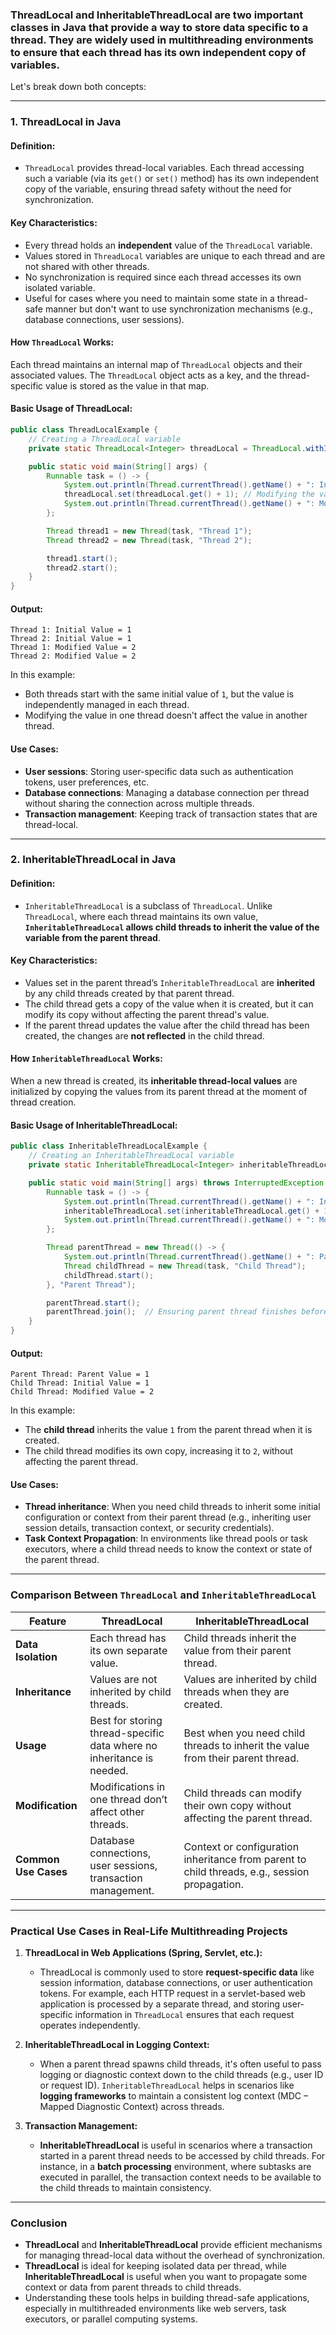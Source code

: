 ### **ThreadLocal** and **InheritableThreadLocal** are two important classes in Java that provide a way to store data specific to a thread. They are widely used in multithreading environments to ensure that each thread has its own independent copy of variables.

Let's break down both concepts:

---

### **1. ThreadLocal in Java**

#### **Definition:**
- `ThreadLocal` provides thread-local variables. Each thread accessing such a variable (via its `get()` or `set()` method) has its own independent copy of the variable, ensuring thread safety without the need for synchronization.

#### **Key Characteristics:**
- Every thread holds an **independent** value of the `ThreadLocal` variable.
- Values stored in `ThreadLocal` variables are unique to each thread and are not shared with other threads.
- No synchronization is required since each thread accesses its own isolated variable.
- Useful for cases where you need to maintain some state in a thread-safe manner but don't want to use synchronization mechanisms (e.g., database connections, user sessions).

#### **How `ThreadLocal` Works:**
Each thread maintains an internal map of `ThreadLocal` objects and their associated values. The `ThreadLocal` object acts as a key, and the thread-specific value is stored as the value in that map.

#### **Basic Usage of ThreadLocal:**
```java
public class ThreadLocalExample {
    // Creating a ThreadLocal variable
    private static ThreadLocal<Integer> threadLocal = ThreadLocal.withInitial(() -> 1);

    public static void main(String[] args) {
        Runnable task = () -> {
            System.out.println(Thread.currentThread().getName() + ": Initial Value = " + threadLocal.get());
            threadLocal.set(threadLocal.get() + 1); // Modifying the value for this thread
            System.out.println(Thread.currentThread().getName() + ": Modified Value = " + threadLocal.get());
        };

        Thread thread1 = new Thread(task, "Thread 1");
        Thread thread2 = new Thread(task, "Thread 2");

        thread1.start();
        thread2.start();
    }
}
```

#### **Output:**
```
Thread 1: Initial Value = 1
Thread 2: Initial Value = 1
Thread 1: Modified Value = 2
Thread 2: Modified Value = 2
```

In this example:
- Both threads start with the same initial value of `1`, but the value is independently managed in each thread.
- Modifying the value in one thread doesn’t affect the value in another thread.

#### **Use Cases:**
- **User sessions**: Storing user-specific data such as authentication tokens, user preferences, etc.
- **Database connections**: Managing a database connection per thread without sharing the connection across multiple threads.
- **Transaction management**: Keeping track of transaction states that are thread-local.

---

### **2. InheritableThreadLocal in Java**

#### **Definition:**
- `InheritableThreadLocal` is a subclass of `ThreadLocal`. Unlike `ThreadLocal`, where each thread maintains its own value, **`InheritableThreadLocal` allows child threads to inherit the value of the variable from the parent thread**.

#### **Key Characteristics:**
- Values set in the parent thread’s `InheritableThreadLocal` are **inherited** by any child threads created by that parent thread.
- The child thread gets a copy of the value when it is created, but it can modify its copy without affecting the parent thread's value.
- If the parent thread updates the value after the child thread has been created, the changes are **not reflected** in the child thread.

#### **How `InheritableThreadLocal` Works:**
When a new thread is created, its **inheritable thread-local values** are initialized by copying the values from its parent thread at the moment of thread creation.

#### **Basic Usage of InheritableThreadLocal:**
```java
public class InheritableThreadLocalExample {
    // Creating an InheritableThreadLocal variable
    private static InheritableThreadLocal<Integer> inheritableThreadLocal = InheritableThreadLocal.withInitial(() -> 1);

    public static void main(String[] args) throws InterruptedException {
        Runnable task = () -> {
            System.out.println(Thread.currentThread().getName() + ": Initial Value = " + inheritableThreadLocal.get());
            inheritableThreadLocal.set(inheritableThreadLocal.get() + 1); // Modifying the value for this thread
            System.out.println(Thread.currentThread().getName() + ": Modified Value = " + inheritableThreadLocal.get());
        };

        Thread parentThread = new Thread(() -> {
            System.out.println(Thread.currentThread().getName() + ": Parent Value = " + inheritableThreadLocal.get());
            Thread childThread = new Thread(task, "Child Thread");
            childThread.start();
        }, "Parent Thread");

        parentThread.start();
        parentThread.join();  // Ensuring parent thread finishes before main thread exits
    }
}
```

#### **Output:**
```
Parent Thread: Parent Value = 1
Child Thread: Initial Value = 1
Child Thread: Modified Value = 2
```

In this example:
- The **child thread** inherits the value `1` from the parent thread when it is created.
- The child thread modifies its own copy, increasing it to `2`, without affecting the parent thread.

#### **Use Cases:**
- **Thread inheritance**: When you need child threads to inherit some initial configuration or context from their parent thread (e.g., inheriting user session details, transaction context, or security credentials).
- **Task Context Propagation**: In environments like thread pools or task executors, where a child thread needs to know the context or state of the parent thread.

---

### **Comparison Between `ThreadLocal` and `InheritableThreadLocal`**

| Feature | **ThreadLocal** | **InheritableThreadLocal** |
|---------|----------------|---------------------------|
| **Data Isolation** | Each thread has its own separate value. | Child threads inherit the value from their parent thread. |
| **Inheritance** | Values are not inherited by child threads. | Values are inherited by child threads when they are created. |
| **Usage** | Best for storing thread-specific data where no inheritance is needed. | Best when you need child threads to inherit the value from their parent thread. |
| **Modification** | Modifications in one thread don’t affect other threads. | Child threads can modify their own copy without affecting the parent thread. |
| **Common Use Cases** | Database connections, user sessions, transaction management. | Context or configuration inheritance from parent to child threads, e.g., session propagation. |

---

### **Practical Use Cases in Real-Life Multithreading Projects**

1. **ThreadLocal in Web Applications (Spring, Servlet, etc.):**
   - ThreadLocal is commonly used to store **request-specific data** like session information, database connections, or user authentication tokens. For example, each HTTP request in a servlet-based web application is processed by a separate thread, and storing user-specific information in `ThreadLocal` ensures that each request operates independently.

2. **InheritableThreadLocal in Logging Context:**
   - When a parent thread spawns child threads, it's often useful to pass logging or diagnostic context down to the child threads (e.g., user ID or request ID). `InheritableThreadLocal` helps in scenarios like **logging frameworks** to maintain a consistent log context (MDC – Mapped Diagnostic Context) across threads.

3. **Transaction Management:**
   - **InheritableThreadLocal** is useful in scenarios where a transaction started in a parent thread needs to be accessed by child threads. For instance, in a **batch processing** environment, where subtasks are executed in parallel, the transaction context needs to be available to the child threads to maintain consistency.

---

### **Conclusion**

- **ThreadLocal** and **InheritableThreadLocal** provide efficient mechanisms for managing thread-local data without the overhead of synchronization.
- **ThreadLocal** is ideal for keeping isolated data per thread, while **InheritableThreadLocal** is useful when you want to propagate some context or data from parent threads to child threads.
- Understanding these tools helps in building thread-safe applications, especially in multithreaded environments like web servers, task executors, or parallel computing systems.